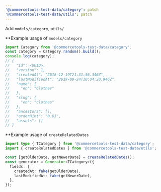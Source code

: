 ```yaml
---
'@commercetools-test-data/category': patch
'@commercetools-test-data/utils': patch
---
```


Add `models/category`, `utils/`

\*\*Example usage of `models/category`

```ts
import Category from '@commercetools-test-data/category';
const category = Category.random().build();
console.log(category);
// {
//   "id": <UUID>,
//   "version": 1,
//   "createdAt": "2018-12-19T21:31:56.346Z",
//   "lastModifiedAt": "2019-09-24T10:04:20.946Z",
//   "name": {
//     "en": "Clothes"
//   },
//   "slug": {
//     "en": "clothes"
//   },
//   "ancestors": [],
//   "orderHint": "0.01",
//   "assets": []
// }
```

\*\*Example usage of `createRelatedDates`

```ts
import type { TCategory } from '@commercetools-test-data/category';
import { createRelatedDates } from '@commercetools-test-data/utils';

const [getOlderDate, getNewerDate] = createRelatedDates();
const generator = Generator<TCategory>({
  fields: {
    createdAt: fake(getOlderDate),
    lastModifiedAt: fake(getNewerDate),
  },
});
```
